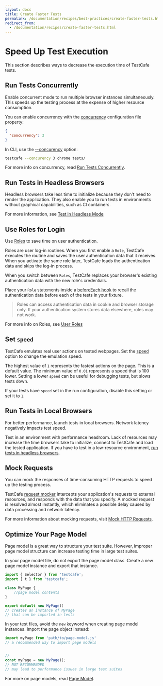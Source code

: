 ```yaml
---
layout: docs
title: Create Faster Tests
permalink: /documentation/recipes/best-practices/create-faster-tests.html
redirect_from:
  - /documentation/recipes/create-faster-tests.html
---
```

# Speed Up Test Execution

This section describes ways to decrease the execution time of TestCafe tests.

## Run Tests Concurrently

Enable concurrent mode to run multiple browser instances simultaneously. This speeds up the testing process at the expense of higher resource consumption.

You can enable concurrency with the [concurrency](../../reference/configuration-file.md#concurrency) configuration file property:

```json
{
  "concurrency": 3
}
```

In CLI, use the [--concurency](../../reference/command-line-interface.md#-c-n---concurrency-n) option:

```sh
testcafe --concurency 3 chrome tests/
```

For more info on concurrency, read [Run Tests Concurrently](../../guides/basic-guides/run-tests.md#run-tests-concurrently).

## Run Tests in Headless Browsers

Headless browsers take less time to initialize because they don't need to render the application. They also enable you to run tests in environments without graphical capabilities, such as CI containers.

For more information, see [Test in Headless Mode](../../guides/concepts/browsers.md#test-in-headless-mode)

## Use Roles for Login

Use [Roles](../../guides/advanced-guides/authentication.md#user-roles) to save time on user authentication.

Roles are user log-in routines. When you first enable a `Role`, TestCafe executes the routine and saves the user authentication data that it receives. When you activate the same role later, TestCafe loads the authentication data and skips the log-in process.

When you switch between `Roles`, TestCafe replaces your browser's existing authentication data with the new role's credentials.

Place your `Role` statements inside a [beforeEach hook](../../reference/test-api/fixture/beforeeach.md) to recall the authentication data before each of the tests in your fixture.

> Roles can access authentication data in cookie and browser storage only. If your authentication system stores data elsewhere, roles may not work.

For more info on Roles, see [User Roles](../../guides/advanced-guides/authentication.md#user-roles)

## Set `speed`

TestCafe emulates real user actions on tested webpages. Set the [speed](../../reference/command-line-interface.md#--speed-factor) option to change the emulation speed.

The highest value of `1` represents the fastest actions on the page. This is a default value. The minimum value of `0.01` represents a speed that is 100 lower. Setting a lower `speed` can be useful for debugging tests, but slows tests down.

If your tests have `speed` set in the run configuration, disable this setting or set it to `1`.

## Run Tests in Local Browsers

For better performance, launch tests in local browsers. Network latency negatively impacts test speed.

Test in an environment with performance headroom. Lack of resources may increase the time browsers take to initialize, connect to TestCafe and load the tested application. If you have to test in a low-resource environment, [run tests in headless browsers](#run-tests-in-headless-browsers).

## Mock Requests

You can mock the responses of time-consuming HTTP requests to speed up the testing process.

TestCafe [request mocker](../../reference/test-api/requestmock/README.md) intercepts your application's requests to external resources, and responds with the data that you specify. A mocked request is resolved almost instantly, which eliminates a possible delay caused by data processing and network latency.

For more information about mocking requests, visit [Mock HTTP Requests](../../guides/advanced-guides/intercept-http-requests.md#mock-http-requests).

## Optimize Your Page Model

Page model is a great way to structure your test suite. However, improper page model structure can increase testing time in large test suites.

In your page model file, do not export the page model class. Create a new page model instance and export that instance.

```js
import { Selector } from 'testcafe';
import { t } from 'testcafe';

class MyPage {
    //page model contents
}

export default new MyPage()
// creates an instance of MyPage
// that can be imported in tests
```

In your test files, avoid the `new` keyword when creating page model instances. Import the page object instead:

```js
import myPage from 'path/to/page-model.js'
// a recommended way to import page models


//
const myPage = new MyPage();
// NOT RECOMMENDED
// may lead to performance issues in large test suites
```

For more on page models, read [Page Model](../../guides/concepts/page-model.md).
